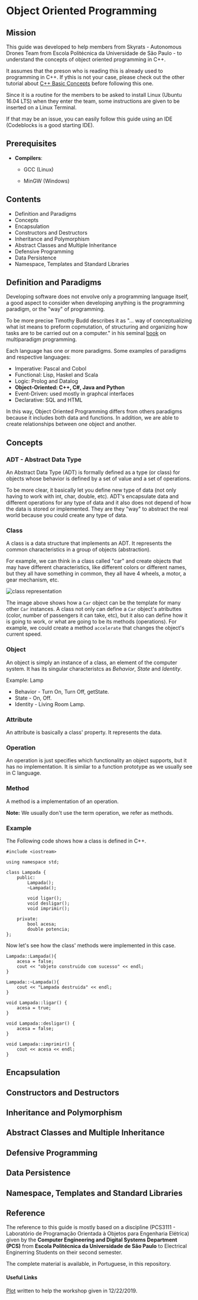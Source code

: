 # Object Oriented Programming

## Mission

This guide was developed to help members from Skyrats - Autonomous Drones Team from Escola Politécnica da Universidade de São Paulo - to understand the concepts of object oriented programming in C++.

It assumes that the preson who is reading this is already used to programming in C++. If ythis is not your case, please check out the other tutorial about <a href="https://github.com/SkyRats/cpp_workshop">C++ Basic Concepts</a> before following this one.

Since it is a routine for the members to be asked to install Linux (Ubuntu 16.04 LTS) when they enter the team, some instructions are given to be inserted on a Linux Terminal.

If that may be an issue, you can easily follow this guide using an IDE (Codeblocks is a good starting IDE).

## Prerequisites

* **Compilers**:

  * GCC (Linux)

  * MinGW (Windows)

## Contents

* Definition and Paradigms
* Concepts
* Encapsulation
* Constructors and Destructors
* Inheritance and Polymorphism
* Abstract Classes and Multiple Inheritance
* Defensive Programming
* Data Persistence
* Namespace, Templates and Standard Libraries

## Definition and Paradigms

Developing software does not envolve only a programming language itself, a good aspect to consider when developing anything is the programming paradigm, or the "way" of programming. 

To be more precise Timothy Budd describes it as "... way of conceptualizing what ist means to preform copmutation, of structuring and organizing how tasks are to be carried out on a computer." in his seminal <a href="https://books.google.com.br/books/about/Multiparadigm_Programming_in_Leda.html?id=qqxQAAAAMAAJ&redir_esc=y">book</a> on multiparadigm programming.

Each language has one or more paradigms. Some examples of paradigms and respective languages:

* Imperative: Pascal and Cobol
* Functional: Lisp, Haskel and Scala
* Logic: Prolog and Datalog
* **Object-Oriented: C++, C#, Java and Python**
* Event-Driven: used mostly in graphcal interfaces
* Declarative: SQL and HTML

In this way, Object Oriented Programming differs from others paradigms because it includes both data and functions. In addition, we are able to create relationships between one object and another.

## Concepts

### ADT - Abstract Data Type

An Abstract Data Type (ADT) is formally defined as a type (or class) for objects whose behavior is defined by a set of value and a set of operations. 

To be more clear, it basically let you define new type of data (not only having to work with int, char, double, etc). ADT's encapsulate data and different operations for any type of data and it also does not depend of how the data is stored or implemented. They are they "way" to abstract the real world because you could create any type of data.

### Class

A class is a data structure that implements an ADT. It represents the common characteristics in a group of objects (abstraction).

For example, we can think in a class called "car" and create objects that may have different characteristics, like different colors or different names, but they all have something in common, they all have 4 wheels, a motor, a gear mechanism, etc.

<img
    src="images/clssobjc.png"
    alt="class representation"
/>

The image above shows how a <code>Car</code> object can be the template for many other <code>Car</code> instances. A class not only can define a <code>Car</code> object's atributtes (color, number of passengers it can take, etc), but it also can define how it is going to work, or what are going to be its methods (operations). For example, we could create a method <code>accelerate</code> that changes the object's current speed.

### Object

An object is simply an instance of a class, an element of the computer system. It has its singular characteristcs as *Behavior*, *State* and *Identity*.

Example: Lamp

* Behavior - Turn On, Turn Off, getState.
* State - On, Off.
* Identity - Living Room Lamp.

### Attribute

An attribute is basically a class' property. It represents the data.

### Operation

An operation is just specifies which functionality an object supports, but it has no implementation. It is similar to a function prototype as we usually see in C language.

### Method

A method is a implementation of an operation. 

**Note:** We usually don't use the term operation, we refer as methods.

### Example

The Following code shows how a class is defined in C++.

```
#include <iostream>

using namespace std;

class Lampada {
    public:
        Lampada();
        ~Lampada();

        void ligar();
        void desligar();
        void imprimir();
        
    private:
        bool acesa;
        double potencia;
};
```

Now let's see how the class' methods were implemented in this case.

```
Lampada::Lampada(){
    acesa = false;
    cout << "objeto construido com sucesso" << endl;
}

Lampada::~Lampada(){
    cout << "Lampada destruida" << endl;
}

void Lampada::ligar() {
    acesa = true;
}

void Lampada::desligar() {
    acesa = false;
}

void Lampada::imprimir() {
    cout << acesa << endl;
}

```

## Encapsulation

## Constructors and Destructors

## Inheritance and Polymorphism

## Abstract Classes and Multiple Inheritance

## Defensive Programming

## Data Persistence

## Namespace, Templates and Standard Libraries

## Reference

The reference to this guide is mostly based on a discipline (PCS3111 - Laboratório de Programação Orientada à Objetos para Engenharia Elétrica) given by the **Computer Engineering and Digital Systems Department (PCS)** from **Escola Politécnica da Universidade de São Paulo** to Electrical Enginerring Students on their second semester. 

The complete material is available, in Portuguese, in this repository.

#### Useful Links

<a href="https://docs.google.com/document/d/136qoVExYsV5zqmuF49-Rm3RgqCdc9mjc4prDhwLXV2U/edit">Plot</a> written to help the workshop given in 12/22/2019.